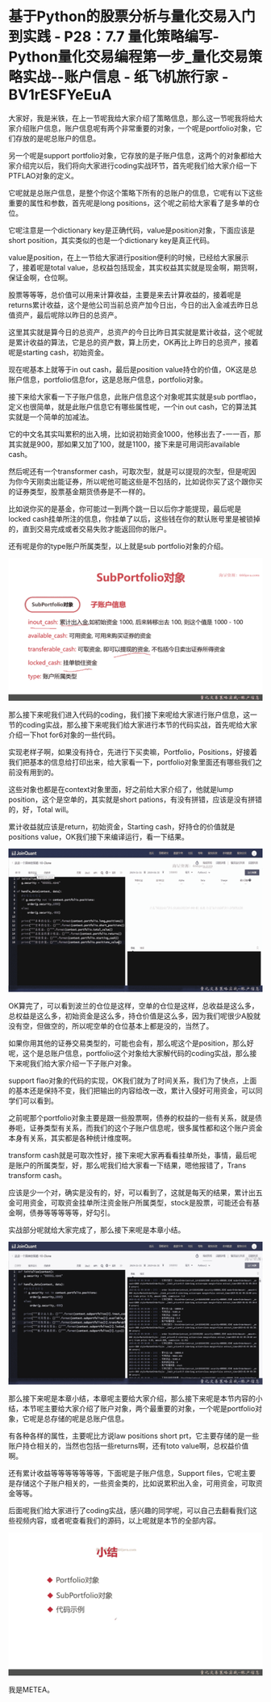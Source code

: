 # 基于Python的股票分析与量化交易入门到实践 - P28：7.7 量化策略编写-Python量化交易编程第一步_量化交易策略实战--账户信息 - 纸飞机旅行家 - BV1rESFYeEuA

大家好，我是米铁，在上一节呢我给大家介绍了策略信息，那么这一节呢我将给大家介绍账户信息，账户信息呢有两个非常重要的对象，一个呢是portfolio对象，它们存放的是呢总账户的信息。

另一个呢是support portfolio对象，它存放的是子账户信息，这两个的对象都给大家介绍完以后，我们将向大家进行coding实战环节，首先呢我们给大家介绍一下PTFLAO对象的定义。

它呢就是总账户信息，是整个你这个策略下所有的总账户的信息，它呢有以下这些重要的属性和参数，首先呢是long positions，这个呢之前给大家看了是多单的仓位。

它呢注意是一个dictionary key是正确代码，value是position对象，下面应该是short position，其实类似的也是一个dictionary key是真正代码。

value是position，在上一节给大家进行position便利的时候，已经给大家展示了，接着呢是total value，总权益包括现金，其实权益其实就是现金啊，期货啊，保证金啊，仓位啊。

股票等等等，总价值可以用来计算收益，主要是来去计算收益的，接着呢是returns累计收益，这个是他公司当前总资产加今日出，今日的出入金减去昨日总值资产，最后呢除以昨日的总资产。

这里其实就是算今日的总资产，总资产的今日比昨日其实就是累计收益，这个呢就是累计收益的算法，它是总的资产数，算上历史，OK再比上昨日的总资产，接着呢是starting cash，初始资金。

现在呢基本上就等于in out cash，最后是position value持仓的价值，OK这是总账户信息，portfolio信息for，这是总账户信息，portfolio对象。

接下来给大家看一下子账户信息，此账户信息这个对象呢其实就是sub portflao，定义也很简单，就是此账户信息它有哪些属性呢，一个in out cash，它的算法其实就是一个简单的加减法。

它的中文名其实叫累积的出入境，比如说初始资金1000，他移出去了-一一百，那其实就是900，那如果又加了100，就是1100，接下来是可用词形available cash。

然后呢还有一个transformer cash，可取次型，就是可以提现的次型，但是呢因为你今天刚卖出能证券，所以呢他可能这些是不包括的，比如说你买了这个跟你买的证券类型，股票基金期货债券是不一样的。

比如说你买的是基金，你可能过一到两个跳一日以后你才能提现，最后呢是locked cash挂单所注的信息，你挂单了以后，这些钱在你的默认账号里是被锁掉的，直到交易完成或者交易失败才能返回你的账户。

还有呢是你的type账户所属类型，以上就是sub portfolio对象的介绍。

![](img/bf3f6ca658339622ed44f8eb9d232f31_1.png)

那么接下来呢我们进入代码的coding，我们接下来呢给大家进行账户信息，这一节的coding实战，那么接下来呢我们给大家进行本节的代码实战，首先呢给大家介绍一下hot for6对象的一些代码。

实现老样子啊，如果没有持仓，先进行下买卖嘛，Portfolio，Positions，好接着我们把基本的信息给打印出来，给大家看一下，portfolio对象里面还有哪些我们之前没有用到的。

这些对象也都是在context对象里面，好之前给大家介绍了，他就是lump position，这个是空单的，其实就是short pations，有没有拼错，应该是没有拼错的，好，Total will。

累计收益就应该是return，初始资金，Starting cash，好持仓的价值就是positions value，OK我们接下来编译运行，看一下结果。



![](img/bf3f6ca658339622ed44f8eb9d232f31_3.png)

OK算完了，可以看到波兰的仓位是这样，空单的仓位是这样，总收益是这么多，总权益是这么多，初始资金是这么多，持仓价值是这么多，因为我们呢很少A股就没有空，但做空的，所以呢空单的仓位基本上都是没的，当然了。

如果你用其他的证券交易类型的，可能也会有，那么呢这个是position，那么好呢，这个是总账户信息，portfolio这个对象给大家解代码的coding实战，那么接下来呢我们给大家介绍一下子账户对象。

support flao对象的代码的实现，OK我们就为了时间关系，我们为了快点，上面的基本还是保持不变，我们把输出的内容给改一改，累计入侵好可用资金，可以同学们可以看到。

之前呢那个portfolio对象主要是跟一些股票啊，债券的权益的一些有关系，就是债券呃，证券类型有关系，而我们的这个子账户信息呢，很多属性都和这个账户资金本身有关系，其实都是各种统计维度啊。

transform cash就是可取次性好，接下来呢大家再看看挂单所处，事情，最后呢是账户的所属类型，好，那么呢我们给大家看一下结果，嗯他报错了，Trans transform cash。

应该是少一个对，确实是没有的，好，可以看到了，这就是每天的结果，累计出五金可用资金，可取资金挂单所注资金账户所属类型，stock是股票，可能还会有基金啊，债券等等等等等，好勾引。

实战部分呢就给大家完成了，那么接下来呢是本章小结。

![](img/bf3f6ca658339622ed44f8eb9d232f31_5.png)

那么接下来呢是本章小结，本章呢主要给大家介绍，那么接下来呢是本节内容的小结，本节呢主要给大家介绍了账户对象，两个最重要的对象，一个呢是portfolio对象，它呢是总存储的呢是总账户信息。

有各种各样的属性，主要呢比方说law positions short prt，它主要存储的是一些账户持仓相关的，当然也包括一些returns啊，还有toto value啊，总权益价值啊。

还有累计收益等等等等等等等，下面呢是子账户信息，Support files，它呢主要是存储这个子账户相关的，一些资金类的，比如说累积出入金，可用资金，可取资金等等。

后面呢我们给大家进行了coding实战，感兴趣的同学呢，可以自己去翻看我们这些视频内容，或者呢查看我们的源码，以上呢就是本节的全部内容。



![](img/bf3f6ca658339622ed44f8eb9d232f31_7.png)

我是METEA。